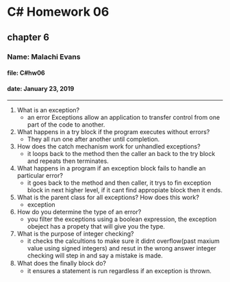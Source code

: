 # C# Homework 06

## chapter 6

### Name: Malachi Evans

#### file: C#hw06

#### date: January 23, 2019

------------------------------

1. What is an exception?
    + an error Exceptions allow an application to transfer control from one part of the code to another.
2. What happens in a try block if the program executes without errors?
    + They all run one after another until completion.
3. How does the catch mechanism work for unhandled exceptions?
    + it loops back to the method then the caller an back to the try block and repeats then terminates. 
4. What happens in a program if an exception block fails to handle an particular error?
    + it goes back to the method and then caller, it trys to fin exception block in next higher level, if it cant find appropiate block then it ends.  
5. What is the parent class for all exceptions? How does this work?
    + exception 
6. How do you determine the type of an error?
    + you filter the exceptions using a boolean expression, the exception obeject has a propety that will give you the type.
7. What is the purpose of integer checking?
    + it checks the calcultions to make sure it didnt overflow(past maxium value using signed integers) and resut in the wrong answer integer checking will step in and say a mistake is made.
8. What does the ﬁnally block do?
    + it ensures a statement is run regardless if an exception is thrown.